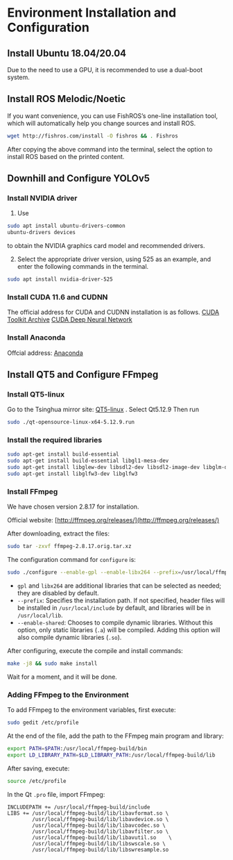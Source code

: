 # Environment Installation and Configuration

## Install Ubuntu 18.04/20.04
Due to the need to use a GPU, it is recommended to use a dual-boot system.



## Install ROS Melodic/Noetic

If you want convenience, you can use FishROS’s one-line installation tool, which will automatically help you change sources and install ROS.
```bash
wget http://fishros.com/install -O fishros && . Fishros
```
After copying the above command into the terminal, select the option to install ROS based on the printed content.



## Downhill and Configure YOLOv5

### Install NVIDIA driver
1. Use
```bash
sudo apt install ubuntu-drivers-common
ubuntu-drivers devices
```
to obtain the NVIDIA graphics card model and recommended drivers.

2. Select the appropriate driver version, using 525 as an example, and enter the following commands in the terminal.
```bash
sudo apt install nvidia-driver-525
```

### Install CUDA 11.6 and CUDNN
The official address for CUDA and CUDNN installation is as follows.
[CUDA Toolkit Archive](https://developer.nvidia.com/cuda-toolkit-archive)
[CUDA Deep Neural Network](https://developer.nvidia.com/cudnn)

### Install Anaconda
Offcial address:
[Anaconda](https://www.anaconda.com/products/distribution#Downloads)



## Install QT5 and Configure FFmpeg

### Install QT5-linux
Go to the Tsinghua mirror site: [QT5-linux](https://mirrors.tuna.tsinghua.edu.cn/qt/archive/qt/) . Select Qt5.12.9
Then run 
```bash
sudo ./qt-opensource-linux-x64-5.12.9.run
```

### Install the required libraries
```bash
sudo apt-get install build-essential
sudo apt-get install build-essential libgl1-mesa-dev
sudo apt-get install libglew-dev libsdl2-dev libsdl2-image-dev libglm-dev libfreetype6-dev
sudo apt-get install libglfw3-dev libglfw3
```

### Install FFmpeg
We have chosen version 2.8.17 for installation.

Official website: [http://ffmpeg.org/releases/](http://ffmpeg.org/releases/)

After downloading, extract the files:
```bash
sudo tar -zxvf ffmpeg-2.8.17.orig.tar.xz
```

The configuration command for `configure` is:
```bash
sudo ./configure --enable-gpl --enable-libx264 --prefix=/usr/local/ffmpeg-build --enable-shared
```

- `gpl` and `libx264` are additional libraries that can be selected as needed; they are disabled by default.
- `--prefix`: Specifies the installation path. If not specified, header files will be installed in `/usr/local/include` by default, and libraries will be in `/usr/local/lib`.
- `--enable-shared`: Chooses to compile dynamic libraries. Without this option, only static libraries (`.a`) will be compiled. Adding this option will also compile dynamic libraries (`.so`).

After configuring, execute the compile and install commands:
```bash
make -j8 && sudo make install
```

Wait for a moment, and it will be done.


### Adding FFmpeg to the Environment

To add FFmpeg to the environment variables, first execute:
```bash
sudo gedit /etc/profile
```

At the end of the file, add the path to the FFmpeg main program and library:
```bash
export PATH=$PATH:/usr/local/ffmpeg-build/bin
export LD_LIBRARY_PATH=$LD_LIBRARY_PATH:/usr/local/ffmpeg-build/lib
```

After saving, execute:
```bash
source /etc/profile
```

In the Qt `.pro` file, import FFmpeg:
```qmake
INCLUDEPATH += /usr/local/ffmpeg-build/include
LIBS += /usr/local/ffmpeg-build/lib/libavformat.so \
        /usr/local/ffmpeg-build/lib/libavdevice.so \
        /usr/local/ffmpeg-build/lib/libavcodec.so \
        /usr/local/ffmpeg-build/lib/libavfilter.so \
        /usr/local/ffmpeg-build/lib/libavutil.so    \
        /usr/local/ffmpeg-build/lib/libswscale.so \
        /usr/local/ffmpeg-build/lib/libswresample.so
```
